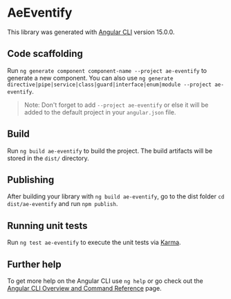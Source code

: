 # AeEventify

This library was generated with [Angular CLI](https://github.com/angular/angular-cli) version 15.0.0.

## Code scaffolding

Run `ng generate component component-name --project ae-eventify` to generate a new component. You can also use `ng generate directive|pipe|service|class|guard|interface|enum|module --project ae-eventify`.
> Note: Don't forget to add `--project ae-eventify` or else it will be added to the default project in your `angular.json` file. 

## Build

Run `ng build ae-eventify` to build the project. The build artifacts will be stored in the `dist/` directory.

## Publishing

After building your library with `ng build ae-eventify`, go to the dist folder `cd dist/ae-eventify` and run `npm publish`.

## Running unit tests

Run `ng test ae-eventify` to execute the unit tests via [Karma](https://karma-runner.github.io).

## Further help

To get more help on the Angular CLI use `ng help` or go check out the [Angular CLI Overview and Command Reference](https://angular.io/cli) page.
